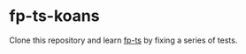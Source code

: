 # fp-ts-koans

Clone this repository and learn [fp-ts](https://github.com/gcanti/fp-ts) by fixing a series of tests. 
